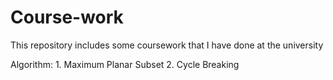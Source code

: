 # Course-work
This repository includes some coursework that I have done at the university

Algorithm: 1. Maximum Planar Subset
           2. Cycle Breaking
